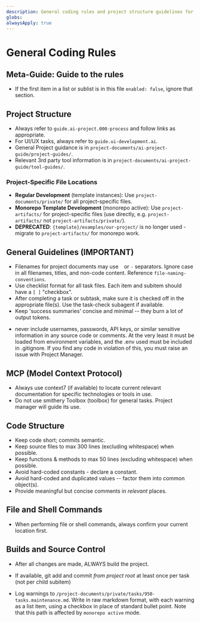 ```yaml
---
description: General coding rules and project structure guidelines for AI-assisted development
globs: 
alwaysApply: true
---
```


# General Coding Rules

## Meta-Guide: Guide to the rules
- If the first item in a list or sublist is in this file `enabled: false`, ignore that section.

## Project Structure
- Always refer to `guide.ai-project.000-process` and follow links as appropriate.
- For UI/UX tasks, always refer to `guide.ui-development.ai`.
- General Project guidance is in `project-documents/ai-project-guide/project-guides/`.
- Relevant 3rd party tool information is in `project-documents/ai-project-guide/tool-guides/`.

### Project-Specific File Locations
- **Regular Development** (template instances): Use `project-documents/private/` for all project-specific files.
- **Monorepo Template Development** (monorepo active): Use `project-artifacts/` for project-specific files (use directly, e.g. `project-artifacts/` not `project-artifacts/private/`).
- **DEPRECATED**: `{template}/examples/our-project/` is no longer used - migrate to `project-artifacts/` for monorepo work.

## General Guidelines (IMPORTANT)
- Filenames for project documents may use ` ` or `-` separators. Ignore case in all filenames, titles, and non-code content.  Reference `file-naming-conventions`.
- Use checklist format for all task files.  Each item and subitem should have a `[ ]` "checkbox".
- After completing a task or subtask, make sure it is checked off in the appropriate file(s).  Use the task-check subagent if available.
- Keep 'success summaries' concise and minimal -- they burn a lot of output tokens.
* never include usernames, passwords, API keys, or similar sensitive information in any source code or comments.  At the very least it must be loaded from environment variables, and the .env used must be included in .gitignore.  If you find any code in violation of this, you must raise an issue with Project Manager.

## MCP (Model Context Protocol)
- Always use context7 (if available) to locate current relevant documentation for specific technologies or tools in use.
- Do not use smithery Toolbox (toolbox) for general tasks. Project manager will guide its use.

## Code Structure
- Keep code short; commits semantic.
- Keep source files to max 300 lines (excluding whitespace) when possible.
- Keep functions & methods to max 50 lines (excluding whitespace) when possible.
- Avoid hard-coded constants - declare a constant.
- Avoid hard-coded and duplicated values -- factor them into common object(s).
- Provide meaningful but concise comments in _relevant_ places.

## File and Shell Commands
- When performing file or shell commands, always confirm your current location first.

## Builds and Source Control
- After all changes are made, ALWAYS build the project.
- If available, git add and commit *from project root* at least once per task (not per child subitem)

- Log warnings to `/project-documents/private/tasks/950-tasks.maintenance.md`. Write in raw markdown format, with each warning as a list item, using a checkbox in place of standard bullet point. Note that this path is affected by `monorepo active` mode.